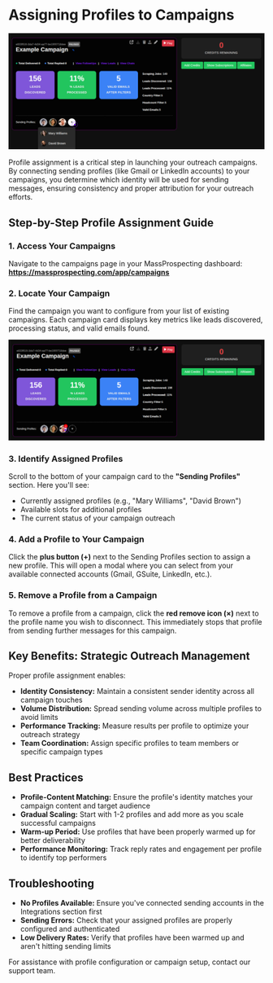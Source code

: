 # Assigning Profiles to Campaigns

![Campaign with Assigned Profiles](../assets/assigning-profiles-01.png)

Profile assignment is a critical step in launching your outreach campaigns. By connecting sending profiles (like Gmail or LinkedIn accounts) to your campaigns, you determine which identity will be used for sending messages, ensuring consistency and proper attribution for your outreach efforts.

## Step-by-Step Profile Assignment Guide

### 1. Access Your Campaigns
Navigate to the campaigns page in your MassProspecting dashboard:
**https://massprospecting.com/app/campaigns**

### 2. Locate Your Campaign
Find the campaign you want to configure from your list of existing campaigns. Each campaign card displays key metrics like leads discovered, processing status, and valid emails found.

![Campaign Overview](../assets/assigning-profiles-02.png)

### 3. Identify Assigned Profiles
Scroll to the bottom of your campaign card to the **"Sending Profiles"** section. Here you'll see:
- Currently assigned profiles (e.g., "Mary Williams", "David Brown")
- Available slots for additional profiles
- The current status of your campaign outreach

### 4. Add a Profile to Your Campaign
Click the **plus button (+)** next to the Sending Profiles section to assign a new profile. This will open a modal where you can select from your available connected accounts (Gmail, GSuite, LinkedIn, etc.).

### 5. Remove a Profile from a Campaign
To remove a profile from a campaign, click the **red remove icon (×)** next to the profile name you wish to disconnect. This immediately stops that profile from sending further messages for this campaign.

## Key Benefits: Strategic Outreach Management

Proper profile assignment enables:
- **Identity Consistency:** Maintain a consistent sender identity across all campaign touches
- **Volume Distribution:** Spread sending volume across multiple profiles to avoid limits
- **Performance Tracking:** Measure results per profile to optimize your outreach strategy
- **Team Coordination:** Assign specific profiles to team members or specific campaign types

## Best Practices

- **Profile-Content Matching:** Ensure the profile's identity matches your campaign content and target audience
- **Gradual Scaling:** Start with 1-2 profiles and add more as you scale successful campaigns
- **Warm-up Period:** Use profiles that have been properly warmed up for better deliverability
- **Performance Monitoring:** Track reply rates and engagement per profile to identify top performers

## Troubleshooting

- **No Profiles Available:** Ensure you've connected sending accounts in the Integrations section first
- **Sending Errors:** Check that your assigned profiles are properly configured and authenticated
- **Low Delivery Rates:** Verify that profiles have been warmed up and aren't hitting sending limits

For assistance with profile configuration or campaign setup, contact our support team.